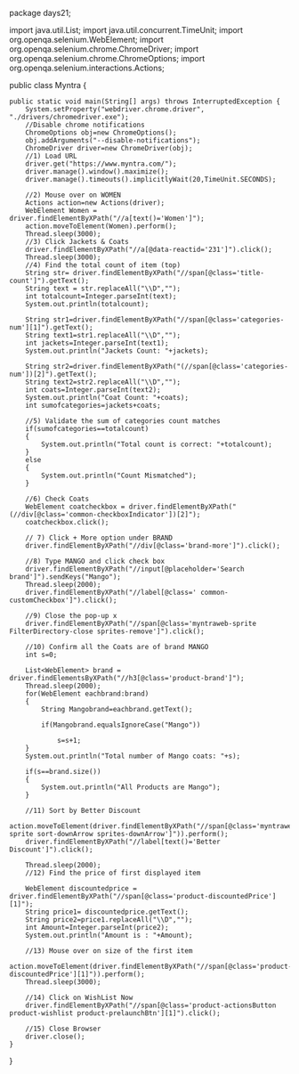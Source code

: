 package days21;

import java.util.List;
import java.util.concurrent.TimeUnit;
import org.openqa.selenium.WebElement;
import org.openqa.selenium.chrome.ChromeDriver;
import org.openqa.selenium.chrome.ChromeOptions;
import org.openqa.selenium.interactions.Actions;


public class Myntra {

	public static void main(String[] args) throws InterruptedException {
		System.setProperty("webdriver.chrome.driver", "./drivers/chromedriver.exe");
		//Disable chrome notifications
		ChromeOptions obj=new ChromeOptions();
		obj.addArguments("--disable-notifications");
		ChromeDriver driver=new ChromeDriver(obj);
		//1) Load URL
		driver.get("https://www.myntra.com/");
		driver.manage().window().maximize();
		driver.manage().timeouts().implicitlyWait(20,TimeUnit.SECONDS);
		
		//2) Mouse over on WOMEN
		Actions action=new Actions(driver);
		WebElement Women = driver.findElementByXPath("//a[text()='Women']");
		action.moveToElement(Women).perform();
		Thread.sleep(3000);
		//3) Click Jackets & Coats
		driver.findElementByXPath("//a[@data-reactid='231']").click();
		Thread.sleep(3000);
		//4) Find the total count of item (top) 
		String str= driver.findElementByXPath("//span[@class='title-count']").getText();
		String text = str.replaceAll("\\D","");
		int totalcount=Integer.parseInt(text);
		System.out.println(totalcount);
		
		String str1=driver.findElementByXPath("//span[@class='categories-num'][1]").getText();
		String text1=str1.replaceAll("\\D","");
		int jackets=Integer.parseInt(text1);
		System.out.println("Jackets Count: "+jackets);
		
		String str2=driver.findElementByXPath("(//span[@class='categories-num'])[2]").getText();
		String text2=str2.replaceAll("\\D","");
		int coats=Integer.parseInt(text2);
		System.out.println("Coat Count: "+coats);
		int sumofcategories=jackets+coats;
		
		//5) Validate the sum of categories count matches
		if(sumofcategories==totalcount)
		{
			System.out.println("Total count is correct: "+totalcount);
		}
		else
		{
			System.out.println("Count Mismatched");
		}
		
		//6) Check Coats
		WebElement coatcheckbox = driver.findElementByXPath("(//div[@class='common-checkboxIndicator'])[2]");
		coatcheckbox.click();
		
		// 7) Click + More option under BRAND	
		driver.findElementByXPath("//div[@class='brand-more']").click();
		
		//8) Type MANGO and click check box
		driver.findElementByXPath("//input[@placeholder='Search brand']").sendKeys("Mango");
		Thread.sleep(2000);
		driver.findElementByXPath("//label[@class=' common-customCheckbox']").click();
		
		//9) Close the pop-up x
		driver.findElementByXPath("//span[@class='myntraweb-sprite FilterDirectory-close sprites-remove']").click();
		
		//10) Confirm all the Coats are of brand MANGO
		int s=0;

		List<WebElement> brand = driver.findElementsByXPath("//h3[@class='product-brand']");
		Thread.sleep(2000);
		for(WebElement eachbrand:brand)
		{	
			String Mangobrand=eachbrand.getText();
		
			if(Mangobrand.equalsIgnoreCase("Mango"))
				
				s=s+1;	
		}
		System.out.println("Total number of Mango coats: "+s);

		if(s==brand.size())
		{
			System.out.println("All Products are Mango");
		}
		
		//11) Sort by Better Discount
		action.moveToElement(driver.findElementByXPath("//span[@class='myntraweb-sprite sort-downArrow sprites-downArrow']")).perform();
		driver.findElementByXPath("//label[text()='Better Discount']").click();
		
		Thread.sleep(2000);
		//12) Find the price of first displayed item

		WebElement discountedprice = driver.findElementByXPath("//span[@class='product-discountedPrice'][1]");
		String price1= discountedprice.getText();
		String price2=price1.replaceAll("\\D","");
		int Amount=Integer.parseInt(price2);
		System.out.println("Amount is : "+Amount);

		//13) Mouse over on size of the first item
		action.moveToElement(driver.findElementByXPath("//span[@class='product-discountedPrice'][1]")).perform();
		Thread.sleep(3000);
		
		//14) Click on WishList Now
		driver.findElementByXPath("//span[@class='product-actionsButton product-wishlist product-prelaunchBtn'][1]").click();
		
		//15) Close Browser
		driver.close();
	}
}
